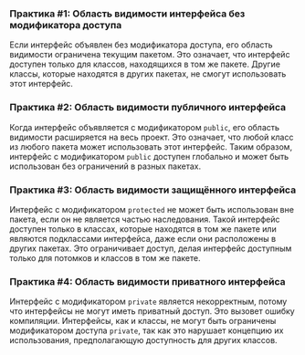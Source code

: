 ### Практика #1: Область видимости интерфейса без модификатора доступа

Если интерфейс объявлен без модификатора доступа, его область видимости ограничена текущим пакетом. Это означает, что интерфейс доступен только для классов, находящихся в том же пакете. Другие классы, которые находятся в других пакетах, не смогут использовать этот интерфейс.

### Практика #2: Область видимости публичного интерфейса

Когда интерфейс объявляется с модификатором `public`, его область видимости расширяется на весь проект. Это означает, что любой класс из любого пакета может использовать этот интерфейс. Таким образом, интерфейс с модификатором `public` доступен глобально и может быть использован без ограничений в разных пакетах.

### Практика #3: Область видимости защищённого интерфейса

Интерфейс с модификатором `protected` не может быть использован вне пакета, если он не является частью наследования. Такой интерфейс доступен только в классах, которые находятся в том же пакете или являются подклассами интерфейса, даже если они расположены в других пакетах. Это ограничивает доступ, делая интерфейс доступным только для потомков и классов в том же пакете.

### Практика #4: Область видимости приватного интерфейса

Интерфейс с модификатором `private` является некорректным, потому что интерфейсы не могут иметь приватный доступ. Это вызовет ошибку компиляции. Интерфейсы, как и классы, не могут быть ограничены модификатором доступа `private`, так как это нарушает концепцию их использования, предполагающую доступность для других классов.